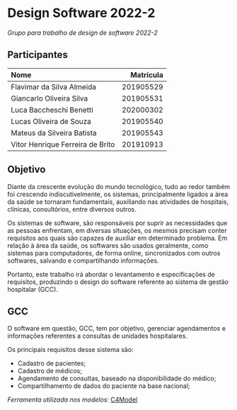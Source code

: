 # Design Software 2022-2
_Grupo para trabalho de design de software 2022-2_
## Participantes

|  Nome | Matrícula   |
| :--- | ---: |
| Flavimar da Silva Almeida  | 201905529 |
| Giancarlo Oliveira Silva   | 201905531 |
| Luca Baccheschi Benetti   | 202000302 |
| Lucas Oliveira de Souza    | 201905540 |
| Mateus da Silveira Batista | 201905543 |
| Vitor Henrique Ferreira de Brito | 201910913 |

## Objetivo
   Diante da crescente evolução do mundo tecnológico, tudo ao redor também foi crescendo indiscutivelmente, os sistemas, principalmente ligados a área da saúde se tornaram fundamentais, auxiliando nas atividades de hospitais, clínicas, consultórios, entre diversos outros.
   
   Os sistemas de software, são responsáveis por suprir as necessidades que as pessoas enfrentam, em diversas situações, os mesmos precisam conter requisitos aos quais são capazes de auxiliar em determinado problema. Em relação à área da saúde, os softwares são usados geralmente, como sistemas para computadores, de forma online, sincronizados com outros softwares, salvando e compartilhando informações.
   
   Portanto, este trabalho irá abordar o levantamento e especificações de requisitos, produzindo o design do software referente ao sistema de gestão hospitalar (GCC).

## GCC
O software em questão, GCC, tem por objetivo, gerenciar agendamentos e informações referentes a consultas de unidades hospitalares.

Os principais requisitos desse sistema são:

* Cadastro de pacientes;
* Cadastro de médicos;
* Agendamento de consultas, baseado na disponibilidade do médico;
* Compartilhamento de dados do paciente na base nacional;

*Ferramenta utilizada nos modelos:* [C4Model](https://online.visual-paradigm.com/pt/diagrams/features/c4-model-tool/)
